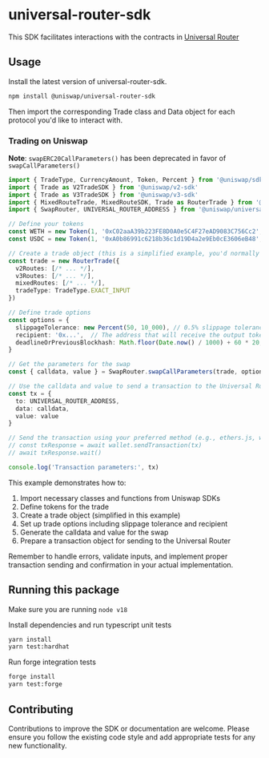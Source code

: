 # universal-router-sdk
This SDK facilitates interactions with the contracts in [Universal Router](https://github.com/Uniswap/universal-router)

## Usage
Install the latest version of universal-router-sdk. 
```bash 
npm install @uniswap/universal-router-sdk
```
Then import the corresponding Trade class and Data object for each protocol you'd like to interact with.

### Trading on Uniswap
**Note**: `swapERC20CallParameters()` has been deprecated in favor of `swapCallParameters()`

```typescript
import { TradeType, CurrencyAmount, Token, Percent } from '@uniswap/sdk-core'
import { Trade as V2TradeSDK } from '@uniswap/v2-sdk'
import { Trade as V3TradeSDK } from '@uniswap/v3-sdk'
import { MixedRouteTrade, MixedRouteSDK, Trade as RouterTrade } from '@uniswap/router-sdk'
import { SwapRouter, UNIVERSAL_ROUTER_ADDRESS } from '@uniswap/universal-router-sdk'

// Define your tokens
const WETH = new Token(1, '0xC02aaA39b223FE8D0A0e5C4F27eAD9083C756Cc2', 18, 'WETH')
const USDC = new Token(1, '0xA0b86991c6218b36c1d19D4a2e9Eb0cE3606eB48', 6, 'USDC')

// Create a trade object (this is a simplified example, you'd normally get this from a routing API or SDK)
const trade = new RouterTrade({
  v2Routes: [/* ... */],
  v3Routes: [/* ... */],
  mixedRoutes: [/* ... */],
  tradeType: TradeType.EXACT_INPUT
})

// Define trade options
const options = {
  slippageTolerance: new Percent(50, 10_000), // 0.5% slippage tolerance
  recipient: '0x...',  // The address that will receive the output tokens
  deadlineOrPreviousBlockhash: Math.floor(Date.now() / 1000) + 60 * 20, // 20 minutes from now
}

// Get the parameters for the swap
const { calldata, value } = SwapRouter.swapCallParameters(trade, options)

// Use the calldata and value to send a transaction to the Universal Router
const tx = {
  to: UNIVERSAL_ROUTER_ADDRESS,
  data: calldata,
  value: value
}

// Send the transaction using your preferred method (e.g., ethers.js, web3.js)
// const txResponse = await wallet.sendTransaction(tx)
// await txResponse.wait()

console.log('Transaction parameters:', tx)
```

This example demonstrates how to:
1. Import necessary classes and functions from Uniswap SDKs
2. Define tokens for the trade
3. Create a trade object (simplified in this example)
4. Set up trade options including slippage tolerance and recipient
5. Generate the calldata and value for the swap
6. Prepare a transaction object for sending to the Universal Router

Remember to handle errors, validate inputs, and implement proper transaction sending and confirmation in your actual implementation.

## Running this package
Make sure you are running `node v18`

Install dependencies and run typescript unit tests
```bash
yarn install
yarn test:hardhat
```

Run forge integration tests
```bash
forge install
yarn test:forge
```

## Contributing
Contributions to improve the SDK or documentation are welcome. Please ensure you follow the existing code style and add appropriate tests for any new functionality.
